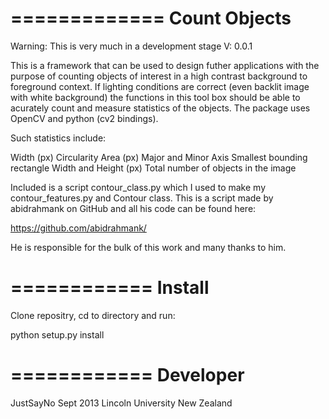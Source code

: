 =============
Count Objects
=============

Warning: This is very much in a development stage V: 0.0.1

This is a framework that can be used to design futher applications with the purpose
of counting objects of interest in a high contrast background to foreground context.
If lighting conditions are correct (even backlit image with white background) the
functions in this tool box should be able to acurately count and measure statistics 
of the objects. The package uses OpenCV and python (cv2 bindings).

Such statistics include:

Width (px)
Circularity
Area (px)
Major and Minor Axis
Smallest bounding rectangle
Width and Height (px)
Total number of objects in the image

Included is a script contour_class.py which I used to make my contour_features.py and Contour class. This is a script made by abidrahmank
on GitHub and all his code can be found here: 

 https://github.com/abidrahmank/

He is responsible for the bulk of this work and many thanks to him.

============
Install
============

Clone repositry, cd to directory and run:

python setup.py install

============
Developer
============

JustSayNo
Sept 2013
Lincoln University
New Zealand

